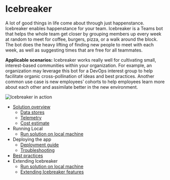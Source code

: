 # Icebreaker 

A lot of good things in life come about through just happenstance. Icebreaker enables happenstance for your team. Icebreaker is a Teams bot that helps the whole team get closer by grouping members up every week at random to meet for coffee, burgers, pizza, or a walk around the block. The bot does the heavy lifting of finding new people to meet with each week, as well as suggesting times that are free for all teammates.

**Applicable scenarios:** Icebreaker works really well for cultivating small, interest-based communities within your organization. For example, an organization may leverage this bot for a DevOps interest group to help facilitate organic cross-pollination of ideas and best practices. Another common use case is new employees’ cohorts to help employees learn more about each other and assimilate better in the new environment.

![Icebreaker in action](images/IcebreakerScheduling.gif)

* [Solution overview](Solution-overview)
    * [Data stores](Data-stores)
    * [Telemetry](Telemetry)
    * [Cost estimate](Cost-estimate)
* Running Local
    * [Run solution on local machine](Run-local)
* Deploying the app
    * [Deployment guide](Deployment-guide)
    * [Troubleshooting](Troubleshooting)
* [Best practices](Best-practices-when-using-Icebreaker)
* Extending Icebreaker
    * [Run solution on local machine](Run-local)
    * [Extending Icebreaker features](Taking-it-further)

